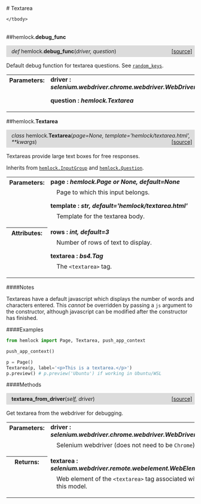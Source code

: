 <script src="https://cdn.mathjax.org/mathjax/latest/MathJax.js?config=TeX-AMS-MML_HTMLorMML" type="text/javascript"></script>

<link rel="stylesheet" href="https://assets.readthedocs.org/static/css/readthedocs-doc-embed.css" type="text/css" />

<style>
    a.src-href {
        float: right;
    }
    p.attr {
        margin-top: 0.5em;
        margin-left: 1em;
    }
    p.func-header {
        background-color: gainsboro;
        border-radius: 0.1em;
        padding: 0.5em;
        padding-left: 1em;
    }
    table.field-table {
        border-radius: 0.1em
    }
</style># Textarea

<table class="docutils field-list field-table" frame="void" rules="none">
    <col class="field-name" />
    <col class="field-body" />
    <tbody valign="top">
        
    </tbody>
</table>



##hemlock.**debug_func**

<p class="func-header">
    <i>def</i> hemlock.<b>debug_func</b>(<i>driver, question</i>) <a class="src-href" target="_blank" href="https://github.com/dsbowen/hemlock/blob/master/hemlock/qpolymorphs/textarea.py#L9">[source]</a>
</p>

Default debug function for textarea questions. See
[`random_keys`](debug_functions.md).

<table class="docutils field-list field-table" frame="void" rules="none">
    <col class="field-name" />
    <col class="field-body" />
    <tbody valign="top">
        <tr class="field">
    <th class="field-name"><b>Parameters:</b></td>
    <td class="field-body" width="100%"><b>driver : <i>selenium.webdriver.chrome.webdriver.WebDriver</i></b>
<p class="attr">
    
</p>
<b>question : <i>hemlock.Textarea</i></b>
<p class="attr">
    
</p></td>
</tr>
    </tbody>
</table>



##hemlock.**Textarea**

<p class="func-header">
    <i>class</i> hemlock.<b>Textarea</b>(<i>page=None, template='hemlock/textarea.html', **kwargs</i>) <a class="src-href" target="_blank" href="https://github.com/dsbowen/hemlock/blob/master/hemlock/qpolymorphs/textarea.py#L29">[source]</a>
</p>

Textareas provide large text boxes for free responses.

Inherits from [`hemlock.InputGroup`](input_group.md) and
[`hemlock.Question`](question.md).

<table class="docutils field-list field-table" frame="void" rules="none">
    <col class="field-name" />
    <col class="field-body" />
    <tbody valign="top">
        <tr class="field">
    <th class="field-name"><b>Parameters:</b></td>
    <td class="field-body" width="100%"><b>page : <i>hemlock.Page or None, default=None</i></b>
<p class="attr">
    Page to which this input belongs.
</p>
<b>template : <i>str, default='hemlock/textarea.html'</i></b>
<p class="attr">
    Template for the textarea body.
</p></td>
</tr>
<tr class="field">
    <th class="field-name"><b>Attributes:</b></td>
    <td class="field-body" width="100%"><b>rows : <i>int, default=3</i></b>
<p class="attr">
    Number of rows of text to display.
</p>
<b>textarea : <i>bs4.Tag</i></b>
<p class="attr">
    The <code>&lt;textarea&gt;</code> tag.
</p></td>
</tr>
    </tbody>
</table>

####Notes

Textareas have a default javascript which displays the number of words and
characters entered. This *cannot* be overridden by passing a `js` argument
to the constructor, although javascript can be modified after the
constructor has finished.

####Examples

```python
from hemlock import Page, Textarea, push_app_context

push_app_context()

p = Page()
Textarea(p, label='<p>This is a textarea.</p>')
p.preview() # p.preview('Ubuntu') if working in Ubuntu/WSL
```

####Methods



<p class="func-header">
    <i></i> <b>textarea_from_driver</b>(<i>self, driver</i>) <a class="src-href" target="_blank" href="https://github.com/dsbowen/hemlock/blob/master/hemlock/qpolymorphs/textarea.py#L91">[source]</a>
</p>

Get textarea from the webdriver for debugging.

<table class="docutils field-list field-table" frame="void" rules="none">
    <col class="field-name" />
    <col class="field-body" />
    <tbody valign="top">
        <tr class="field">
    <th class="field-name"><b>Parameters:</b></td>
    <td class="field-body" width="100%"><b>driver : <i>selenium.webdriver.chrome.webdriver.WebDriver</i></b>
<p class="attr">
    Selenium webdriver (does not need to be <code>Chrome</code>).
</p></td>
</tr>
<tr class="field">
    <th class="field-name"><b>Returns:</b></td>
    <td class="field-body" width="100%"><b>textarea : <i>selenium.webdriver.remote.webelement.WebElement</i></b>
<p class="attr">
    Web element of the <code>&lt;textarea&gt;</code> tag associated with this model.
</p></td>
</tr>
    </tbody>
</table>

